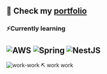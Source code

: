 ## 🚀 Check my [portfolio](https://nrobledosagredo.github.io/portfolio)
### ⚡Currently learning
![AWS](https://img.shields.io/badge/AWS-%23FF9900.svg?style=for-the-badge&logo=amazon-aws&logoColor=white)
![Spring](https://img.shields.io/badge/spring-%236DB33F.svg?style=for-the-badge&logo=spring&logoColor=white)
![NestJS](https://img.shields.io/badge/nestjs-%23E0234E.svg?style=for-the-badge&logo=nestjs&logoColor=white)
---
![work-work](https://github.com/user-attachments/assets/cdd21954-a685-47a4-915f-7925980ce1a6) ⛏️ work work
